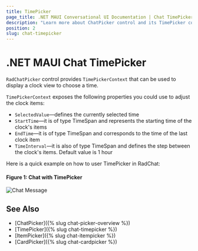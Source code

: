 ```yaml
---
title: TimePicker
page_title: .NET MAUI Conversational UI Documentation | Chat TimePicker
description: "Learn more about ChatPicker control and its TimePicker context."
position: 2
slug: chat-timepicker
---
```


# .NET MAUI Chat TimePicker 

`RadChatPicker` control provides `TimePickerContext` that can be used to display a clock view to choose a time.

`TimePickerContext` exposes the following properties you could use to adjust the clock items:

* `SelectedValue`&mdash;defines the currently selected time
* `StartTime`&mdash;it is of type TimeSpan and represents the starting time of the clock's items
* `EndTime`&mdash;it is of type TimeSpan and corresponds to the time of the last clock item
* `TimeInterval`&mdash;it is also of type TimeSpan and defines the step between the clock's items. Default value is 1 hour

Here is a quick example on how to user TimePicker in RadChat:

<snippet id='chat-chatpicker-timepicker' />
	
#### Figure 1: Chat with TimePicker

![Chat Message](images/)

## See Also

- [ChatPicker]({% slug chat-picker-overview %})
- [TimePicker]({% slug chat-timepicker %})
- [ItemPicker]({% slug chat-itempicker %})
- [CardPicker]({% slug chat-cardpicker %})